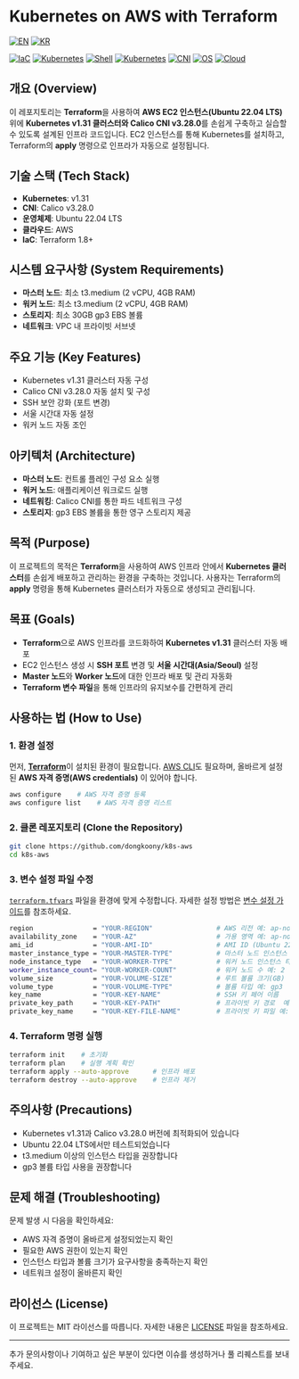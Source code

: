 # Kubernetes on AWS with Terraform

[![EN](https://img.shields.io/badge/lang-en-blue.svg)](README-en.md) 
[![KR](https://img.shields.io/badge/lang-kr-red.svg)](README.md)


[![IaC](https://img.shields.io/badge/IaC-Terraform_1.8+-623ce4?logo=terraform&logoColor=white)](#)
[![Kubernetes](https://img.shields.io/badge/Kubernetes-v1.31-326ce5?logo=kubernetes&logoColor=white)](#)
[![Shell](https://img.shields.io/badge/Shell-Bash-4EAA25?logo=gnu-bash&logoColor=white)](#)
[![Kubernetes](https://img.shields.io/badge/Kubernetes-Installer-326ce5?logo=kubernetes&logoColor=white)](#)
[![CNI](https://img.shields.io/badge/CNI-Calico_v3.28.0-fb8c00?logo=linux&logoColor=white)](#)
[![OS](https://img.shields.io/badge/OS-Ubuntu_22.04_LTS-e95420?logo=ubuntu&logoColor=white)](#)
[![Cloud](https://img.shields.io/badge/Cloud-AWS-232f3e?logo=amazonaws&logoColor=white)](#)


## 개요 (Overview)
이 레포지토리는 **Terraform**을 사용하여 **AWS EC2 인스턴스(Ubuntu 22.04 LTS)** 위에 **Kubernetes v1.31 클러스터와 Calico CNI v3.28.0**를 손쉽게 구축하고 실습할 수 있도록 설계된 인프라 코드입니다. EC2 인스턴스를 통해 Kubernetes를 설치하고, Terraform의 **apply** 명령으로 인프라가 자동으로 설정됩니다.

## 기술 스택 (Tech Stack)
- **Kubernetes**: v1.31
- **CNI**: Calico v3.28.0
- **운영체제**: Ubuntu 22.04 LTS
- **클라우드**: AWS
- **IaC**: Terraform 1.8+

## 시스템 요구사항 (System Requirements)
- **마스터 노드**: 최소 t3.medium (2 vCPU, 4GB RAM)
- **워커 노드**: 최소 t3.medium (2 vCPU, 4GB RAM)
- **스토리지**: 최소 30GB gp3 EBS 볼륨
- **네트워크**: VPC 내 프라이빗 서브넷

## 주요 기능 (Key Features)
- Kubernetes v1.31 클러스터 자동 구성
- Calico CNI v3.28.0 자동 설치 및 구성
- SSH 보안 강화 (포트 변경)
- 서울 시간대 자동 설정
- 워커 노드 자동 조인

## 아키텍처 (Architecture)
- **마스터 노드**: 컨트롤 플레인 구성 요소 실행
- **워커 노드**: 애플리케이션 워크로드 실행
- **네트워킹**: Calico CNI를 통한 파드 네트워크 구성
- **스토리지**: gp3 EBS 볼륨을 통한 영구 스토리지 제공

## 목적 (Purpose)
이 프로젝트의 목적은 **Terraform**을 사용하여 AWS 인프라 안에서 **Kubernetes 클러스터**를 손쉽게 배포하고 관리하는 환경을 구축하는 것입니다. 사용자는 Terraform의 **apply** 명령을 통해 Kubernetes 클러스터가 자동으로 생성되고 관리됩니다.

## 목표 (Goals)
- **Terraform**으로 AWS 인프라를 코드화하여 **Kubernetes v1.31** 클러스터 자동 배포
- EC2 인스턴스 생성 시 **SSH 포트** 변경 및 **서울 시간대(Asia/Seoul)** 설정
- **Master 노드**와 **Worker 노드**에 대한 인프라 배포 및 관리 자동화
- **Terraform 변수 파일**을 통해 인프라의 유지보수를 간편하게 관리

## 사용하는 법 (How to Use)

### 1. 환경 설정
먼저, [**Terraform**](https://developer.hashicorp.com/terraform/install#darwin)이 설치된 환경이 필요합니다. [AWS CLI](https://docs.aws.amazon.com/ko_kr/cli/latest/userguide/getting-started-install.html)도 필요하며, 올바르게 설정된 **AWS 자격 증명(AWS credentials)** 이 있어야 합니다.
```bash
aws configure    # AWS 자격 증명 등록
aws configure list    # AWS 자격 증명 리스트
```

### 2. 클론 레포지토리 (Clone the Repository)
```bash
git clone https://github.com/dongkoony/k8s-aws
cd k8s-aws
```

### 3. 변수 설정 파일 수정
[`terraform.tfvars`](terraform.tfvars) 파일을 환경에 맞게 수정합니다. 자세한 설정 방법은 [변수 설정 가이드](https://github.com/dongkoony/k8s-aws/blob/master/README/README-vars-kr.md)를 참조하세요.

```bash
region               = "YOUR-REGION"                # AWS 리전 예: ap-northeast-2 (서울/Seoul)
availability_zone    = "YOUR-AZ"                    # 가용 영역 예: ap-northeast-2a
ami_id               = "YOUR-AMI-ID"                # AMI ID (Ubuntu 22.04 LTS 기준 k8s 설치 스크립트 작성)
master_instance_type = "YOUR-MASTER-TYPE"           # 마스터 노드 인스턴스 타입 예: t3.medium
node_instance_type   = "YOUR-WORKER-TYPE"           # 워커 노드 인스턴스 타입 예: t3.medium
worker_instance_count= "YOUR-WORKER-COUNT"          # 워커 노드 수 예: 2
volume_size          = "YOUR-VOLUME-SIZE"           # 루트 볼륨 크기(GB)
volume_type          = "YOUR-VOLUME-TYPE"           # 볼륨 타입 예: gp3
key_name             = "YOUR-KEY-NAME"              # SSH 키 페어 이름
private_key_path     = "YOUR-KEY-PATH"              # 프라이빗 키 경로  예: /home/ubuntu/your-key.pem
private_key_name     = "YOUR-KEY-FILE-NAME"         # 프라이빗 키 파일 예: your-key.pem
```

### 4. Terraform 명령 실행
```bash
terraform init    # 초기화
terraform plan    # 실행 계획 확인
terraform apply --auto-approve      # 인프라 배포
terraform destroy --auto-approve    # 인프라 제거
```

## 주의사항 (Precautions)
- Kubernetes v1.31과 Calico v3.28.0 버전에 최적화되어 있습니다
- Ubuntu 22.04 LTS에서만 테스트되었습니다
- t3.medium 이상의 인스턴스 타입을 권장합니다
- gp3 볼륨 타입 사용을 권장합니다

## 문제 해결 (Troubleshooting)
문제 발생 시 다음을 확인하세요:
- AWS 자격 증명이 올바르게 설정되었는지 확인
- 필요한 AWS 권한이 있는지 확인
- 인스턴스 타입과 볼륨 크기가 요구사항을 충족하는지 확인
- 네트워크 설정이 올바른지 확인

## 라이선스 (License)
이 프로젝트는 MIT 라이선스를 따릅니다. 자세한 내용은 [LICENSE](LICENSE) 파일을 참조하세요.

---

추가 문의사항이나 기여하고 싶은 부분이 있다면 이슈를 생성하거나 풀 리퀘스트를 보내주세요.